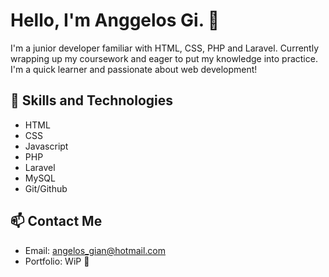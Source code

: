 # Hello, I'm Anggelos Gi. 🙌

I'm a junior developer familiar with HTML, CSS, PHP and Laravel.
Currently wrapping up my coursework and eager to put my knowledge into practice.
I'm a quick learner and passionate about web development!

## 🌱 Skills and Technologies 

- HTML
- CSS
- Javascript
- PHP
- Laravel
- MySQL
- Git/Github


## 📫 Contact Me


- Email: angelos_gian@hotmail.com
- Portfolio: WiP 🙈

<!---
AngelosGi/AngelosGi is a ✨ special ✨ repository because its `README.md` (this file) appears on your GitHub profile.
You can click the Preview link to take a look at your changes.
--->
